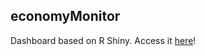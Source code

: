 ## economyMonitor
Dashboard based on R Shiny. 
Access it [here](https://morekoha.shinyapps.io/globalEconomyMonitor)!
